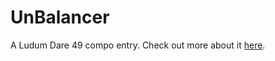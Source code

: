 # UnBalancer
A Ludum Dare 49 compo entry. Check out more about it [here](https://ldjam.com/events/ludum-dare/49/unbalancer).

